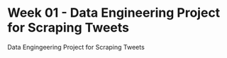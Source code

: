 # Week 01 - Data Engineering Project for Scraping Tweets
Data Engingeering Project for Scraping Tweets
